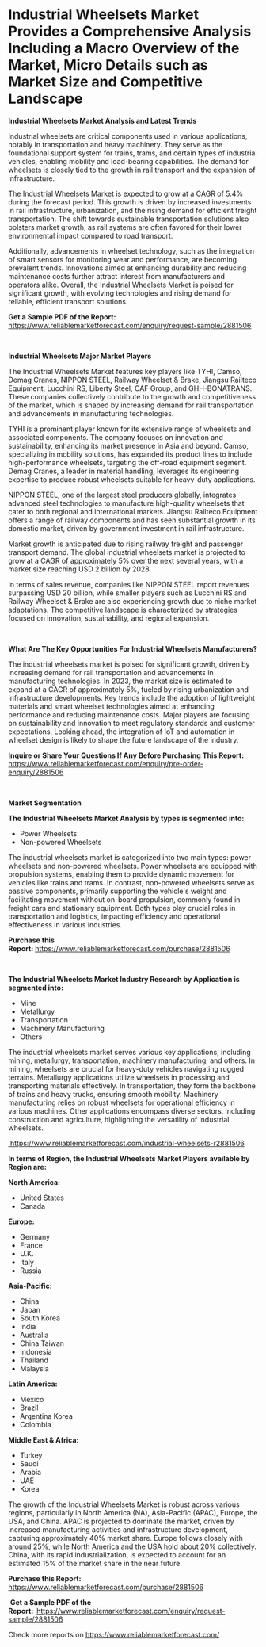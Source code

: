 <p><h1>Industrial Wheelsets Market Provides a Comprehensive Analysis Including a Macro Overview of the Market, Micro Details such as Market Size and Competitive Landscape</h1></p><p><strong>Industrial Wheelsets Market Analysis and Latest Trends</strong></p>
<p><p>Industrial wheelsets are critical components used in various applications, notably in transportation and heavy machinery. They serve as the foundational support system for trains, trams, and certain types of industrial vehicles, enabling mobility and load-bearing capabilities. The demand for wheelsets is closely tied to the growth in rail transport and the expansion of infrastructure.</p><p>The Industrial Wheelsets Market is expected to grow at a CAGR of 5.4% during the forecast period. This growth is driven by increased investments in rail infrastructure, urbanization, and the rising demand for efficient freight transportation. The shift towards sustainable transportation solutions also bolsters market growth, as rail systems are often favored for their lower environmental impact compared to road transport.</p><p>Additionally, advancements in wheelset technology, such as the integration of smart sensors for monitoring wear and performance, are becoming prevalent trends. Innovations aimed at enhancing durability and reducing maintenance costs further attract interest from manufacturers and operators alike. Overall, the Industrial Wheelsets Market is poised for significant growth, with evolving technologies and rising demand for reliable, efficient transport solutions.</p></p>
<p><strong>Get a Sample PDF of the Report:&nbsp;</strong> <a href="https://www.reliablemarketforecast.com/enquiry/request-sample/2881506?utm_campaign=3126&utm_medium=2&utm_source=Github&utm_content=ia&utm_term=12032025&utm_id=industrial-wheelsets">https://www.reliablemarketforecast.com/enquiry/request-sample/2881506</a></p>
<p>&nbsp;</p>
<p><strong>Industrial Wheelsets Major Market Players</strong></p>
<p><p>The Industrial Wheelsets Market features key players like TYHI, Camso, Demag Cranes, NIPPON STEEL, Railway Wheelset & Brake, Jiangsu Railteco Equipment, Lucchini RS, Liberty Steel, CAF Group, and GHH-BONATRANS. These companies collectively contribute to the growth and competitiveness of the market, which is shaped by increasing demand for rail transportation and advancements in manufacturing technologies.</p><p>TYHI is a prominent player known for its extensive range of wheelsets and associated components. The company focuses on innovation and sustainability, enhancing its market presence in Asia and beyond. Camso, specializing in mobility solutions, has expanded its product lines to include high-performance wheelsets, targeting the off-road equipment segment. Demag Cranes, a leader in material handling, leverages its engineering expertise to produce robust wheelsets suitable for heavy-duty applications.</p><p>NIPPON STEEL, one of the largest steel producers globally, integrates advanced steel technologies to manufacture high-quality wheelsets that cater to both regional and international markets. Jiangsu Railteco Equipment offers a range of railway components and has seen substantial growth in its domestic market, driven by government investment in rail infrastructure.</p><p>Market growth is anticipated due to rising railway freight and passenger transport demand. The global industrial wheelsets market is projected to grow at a CAGR of approximately 5% over the next several years, with a market size reaching USD 2 billion by 2028.</p><p>In terms of sales revenue, companies like NIPPON STEEL report revenues surpassing USD 20 billion, while smaller players such as Lucchini RS and Railway Wheelset & Brake are also experiencing growth due to niche market adaptations. The competitive landscape is characterized by strategies focused on innovation, sustainability, and regional expansion.</p></p>
<p>&nbsp;</p>
<p><strong>What Are The Key Opportunities For Industrial Wheelsets Manufacturers?</strong></p>
<p><p>The industrial wheelsets market is poised for significant growth, driven by increasing demand for rail transportation and advancements in manufacturing technologies. In 2023, the market size is estimated to expand at a CAGR of approximately 5%, fueled by rising urbanization and infrastructure developments. Key trends include the adoption of lightweight materials and smart wheelset technologies aimed at enhancing performance and reducing maintenance costs. Major players are focusing on sustainability and innovation to meet regulatory standards and customer expectations. Looking ahead, the integration of IoT and automation in wheelset design is likely to shape the future landscape of the industry.</p></p>
<p><strong>Inquire or Share Your Questions If Any Before Purchasing This Report:</strong> <a href="https://www.reliablemarketforecast.com/enquiry/pre-order-enquiry/2881506?utm_campaign=3126&utm_medium=2&utm_source=Github&utm_content=ia&utm_term=12032025&utm_id=industrial-wheelsets">https://www.reliablemarketforecast.com/enquiry/pre-order-enquiry/2881506</a></p>
<p>&nbsp;</p>
<p><strong>Market Segmentation</strong></p>
<p><strong>The Industrial Wheelsets Market Analysis by types is segmented into:</strong></p>
<p><ul><li>Power Wheelsets</li><li>Non-powered Wheelsets</li></ul></p>
<p><p>The industrial wheelsets market is categorized into two main types: power wheelsets and non-powered wheelsets. Power wheelsets are equipped with propulsion systems, enabling them to provide dynamic movement for vehicles like trains and trams. In contrast, non-powered wheelsets serve as passive components, primarily supporting the vehicle's weight and facilitating movement without on-board propulsion, commonly found in freight cars and stationary equipment. Both types play crucial roles in transportation and logistics, impacting efficiency and operational effectiveness in various industries.</p></p>
<p><strong>Purchase this Report:&nbsp;</strong><a href="https://www.reliablemarketforecast.com/purchase/2881506?utm_campaign=3126&utm_medium=2&utm_source=Github&utm_content=ia&utm_term=12032025&utm_id=industrial-wheelsets">https://www.reliablemarketforecast.com/purchase/2881506</a></p>
<p>&nbsp;</p>
<p><strong>The Industrial Wheelsets Market Industry Research by Application is segmented into:</strong></p>
<p><ul><li>Mine</li><li>Metallurgy</li><li>Transportation</li><li>Machinery Manufacturing</li><li>Others</li></ul></p>
<p><p>The industrial wheelsets market serves various key applications, including mining, metallurgy, transportation, machinery manufacturing, and others. In mining, wheelsets are crucial for heavy-duty vehicles navigating rugged terrains. Metallurgy applications utilize wheelsets in processing and transporting materials effectively. In transportation, they form the backbone of trains and heavy trucks, ensuring smooth mobility. Machinery manufacturing relies on robust wheelsets for operational efficiency in various machines. Other applications encompass diverse sectors, including construction and agriculture, highlighting the versatility of industrial wheelsets.</p></p>
<p><a href="https://www.reliablemarketforecast.com/industrial-wheelsets-r2881506?utm_campaign=3126&utm_medium=2&utm_source=Github&utm_content=ia&utm_term=12032025&utm_id=industrial-wheelsets">&nbsp;https://www.reliablemarketforecast.com/industrial-wheelsets-r2881506</a></p>
<p><strong>In terms of Region, the Industrial Wheelsets Market Players available by Region are:</strong></p>
<p>
    <p> <strong> North America: </strong>
        <ul>
            <li>United States</li>
            <li>Canada</li>
        </ul>
        </p> 
    <p> <strong> Europe: </strong>
        <ul>
            <li>Germany</li>
            <li>France</li>
            <li>U.K.</li>
            <li>Italy</li>
            <li>Russia</li>
        </ul>
        </p> 
    <p> <strong> Asia-Pacific: </strong>
        <ul>
            <li>China</li>
            <li>Japan</li>
            <li>South Korea</li>
            <li>India</li>
            <li>Australia</li>
            <li>China Taiwan</li>
            <li>Indonesia</li>
            <li>Thailand</li>
            <li>Malaysia</li>
        </ul>
        </p> 
    <p> <strong> Latin America: </strong>
        <ul>
            <li>Mexico</li>
            <li>Brazil</li>
            <li>Argentina Korea</li>
            <li>Colombia</li>
        </ul>
        </p> 
    <p> <strong> Middle East & Africa: </strong>
        <ul>
            <li>Turkey</li>
            <li>Saudi</li>
            <li>Arabia</li>
            <li>UAE</li>
            <li>Korea</li>
        </ul>
    </p>
    </p>
<p><p>The growth of the Industrial Wheelsets Market is robust across various regions, particularly in North America (NA), Asia-Pacific (APAC), Europe, the USA, and China. APAC is projected to dominate the market, driven by increased manufacturing activities and infrastructure development, capturing approximately 40% market share. Europe follows closely with around 25%, while North America and the USA hold about 20% collectively. China, with its rapid industrialization, is expected to account for an estimated 15% of the market share in the near future.</p></p>
<p><strong>Purchase this Report: </strong><a href="https://www.reliablemarketforecast.com/purchase/2881506?utm_campaign=3126&utm_medium=2&utm_source=Github&utm_content=ia&utm_term=12032025&utm_id=industrial-wheelsets">https://www.reliablemarketforecast.com/purchase/2881506</a></p>
<p>&nbsp;<strong>Get a Sample PDF of the Report:&nbsp;&nbsp;</strong><a href="https://www.reliablemarketforecast.com/enquiry/request-sample/2881506?utm_campaign=3126&utm_medium=2&utm_source=Github&utm_content=ia&utm_term=12032025&utm_id=industrial-wheelsets">https://www.reliablemarketforecast.com/enquiry/request-sample/2881506</a></p>
<p><strong></strong></p>
<p>Check more reports on <a href="https://www.reliablemarketforecast.com/?utm_campaign=3126&utm_medium=2&utm_source=Github&utm_content=ia&utm_term=12032025&utm_id=industrial-wheelsets">https://www.reliablemarketforecast.com/</a></p>